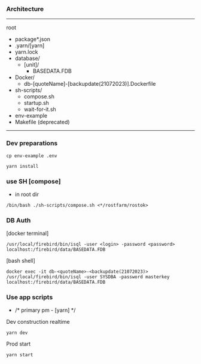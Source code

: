 ### Architecture

---
root
 * package*.json
 * .yarn/[yarn]
 * yarn.lock
 * database/
   * [unit]/
     * BASEDATA.FDB
 * Docker/
   * db-[quoteName]-[backupdate(21072023)].Dockerfile
 * sh-scripts/
   * compose.sh
   * startup.sh
   * wait-for-it.sh
 * env-example
 * Makefile (deprecated)
---

### Dev preparations
```
cp env-example .env

yarn install
```

### use SH [compose]
   - in root dir
   ```
   /bin/bash ./sh-scripts/compose.sh <*/rostfarm/rostok>
   ```
   ### DB Auth
   [docker terminal]
   ```
   /usr/local/firebird/bin/isql -user <login> -password <password> localhost:/firebird/data/BASEDATA.FDB
   ```
   [bash shell]
   ```
   docker exec -it db-<quoteName>-<backupdate(21072023)> /usr/local/firebird/bin/isql -user SYSDBA -password masterkey localhost:/firebird/data/BASEDATA.FDB
   ```
### Use app scripts
   - /* primary pm - [yarn] */
   
   Dev construction realtime
   ```
   yarn dev
   ```
   Prod start
   ```
   yarn start
   ```
